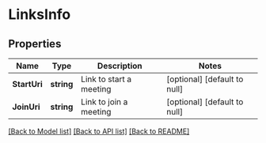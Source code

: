 # LinksInfo

## Properties
Name | Type | Description | Notes
------------ | ------------- | ------------- | -------------
**StartUri** | **string** | Link to start a meeting | [optional] [default to null]
**JoinUri** | **string** | Link to join a meeting | [optional] [default to null]

[[Back to Model list]](../README.md#documentation-for-models) [[Back to API list]](../README.md#documentation-for-api-endpoints) [[Back to README]](../README.md)



